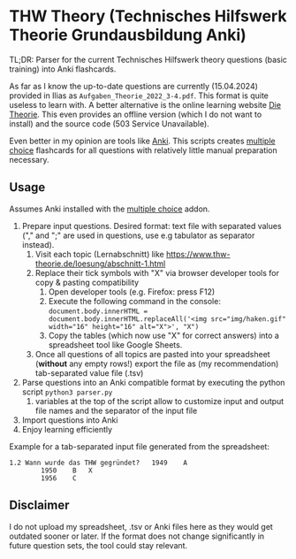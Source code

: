 # THW Theory (Technisches Hilfswerk Theorie Grundausbildung Anki)
TL;DR: Parser for the current Technisches Hilfswerk theory questions (basic training) into Anki flashcards.

As far as I know the up-to-date questions are currently (15.04.2024) provided in Ilias as `Aufgaben_Theorie_2022_3-4.pdf`.
This format is quite useless to learn with. 
A better alternative is the online learning website [Die Theorie](https://www.thw-theorie.de).
This even provides an offline version (which I do not want to install) and the source code (503 Service Unavailable).

Even better in my opinion are tools like [Anki](https://github.com/ankitects/anki).
This scripts creates [multiple choice](https://ankiweb.net/shared/info/1566095810) flashcards for all questions with relatively little manual preparation necessary.

## Usage
Assumes Anki installed with the [multiple choice](https://ankiweb.net/shared/info/1566095810) addon. 

1. Prepare input questions. Desired format: text file with separated values ("," and ";" are used in questions, use e.g tabulator as separator instead). 
   1. Visit each topic (Lernabschnitt) like https://www.thw-theorie.de/loesung/abschnitt-1.html
   2. Replace their tick symbols with "X" via browser developer tools for copy & pasting compatibility
      1. Open developer tools (e.g. Firefox: press F12)
      2. Execute the following command in the console: `document.body.innerHTML = document.body.innerHTML.replaceAll('<img src="img/haken.gif" width="16" height="16" alt="X">', "X")`
      3. Copy the tables (which now use "X" for correct answers) into a spreadsheet tool like Google Sheets.
   3. Once all questions of all topics are pasted into your spreadsheet (**without** any empty rows!) export the file as (my recommendation) tab-separated value file (.tsv)
2. Parse questions into an Anki compatible format by executing the python script `python3 parser.py`
   1. variables at the top of the script allow to customize input and output file names and the separator of the input file
3. Import questions into Anki
4. Enjoy learning efficiently

Example for a tab-separated input file generated from the spreadsheet:
```
1.2	Wann wurde das THW gegründet?	1949	A	
		1950	B	X
		1956	C
```

## Disclaimer
I do not upload my spreadsheet, .tsv or Anki files here as they would get outdated sooner or later. 
If the format does not change significantly in future question sets, the tool could stay relevant.
